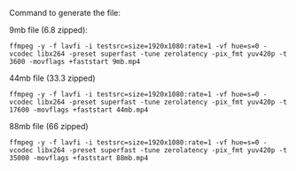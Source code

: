 Command to generate the file:

9mb file (6.8 zipped):

    ffmpeg -y -f lavfi -i testsrc=size=1920x1080:rate=1 -vf hue=s=0 -vcodec libx264 -preset superfast -tune zerolatency -pix_fmt yuv420p -t 3600 -movflags +faststart 9mb.mp4

44mb file (33.3 zipped)

    ffmpeg -y -f lavfi -i testsrc=size=1920x1080:rate=1 -vf hue=s=0 -vcodec libx264 -preset superfast -tune zerolatency -pix_fmt yuv420p -t 17600 -movflags +faststart 44mb.mp4

88mb file (66 zipped)

    ffmpeg -y -f lavfi -i testsrc=size=1920x1080:rate=1 -vf hue=s=0 -vcodec libx264 -preset superfast -tune zerolatency -pix_fmt yuv420p -t 35000 -movflags +faststart 88mb.mp4
